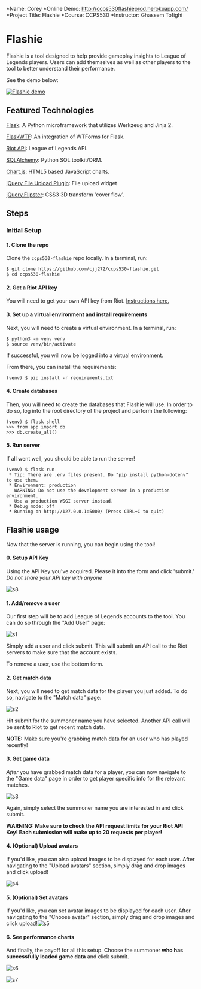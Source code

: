 *Name: Corey
*Online Demo: http://ccps530flashieprod.herokuapp.com/
*Project Title: Flashie
*Course:  CCPS530
*Instructor: Ghassem Tofighi

# Flashie

Flashie is a tool designed to help provide gameplay insights to League of Legends players. Users can add themselves as well as other players to the tool to better understand their performance. 

See the demo below:

[![Flashie demo](https://img.youtube.com/vi/gjyM-OJ844k/0.jpg)](https://www.youtube.com/watch?v=gjyM-OJ844k)




## Featured Technologies

[Flask](http://flask.pocoo.org/): A Python microframework that utilizes Werkzeug and Jinja 2. 

[FlaskWTF](http://flask.pocoo.org/docs/1.0/patterns/wtforms/): An integration of WTForms for Flask.

[Riot API](https://developer.riotgames.com/): League of Legends API.

[SQLAlchemy](https://www.sqlalchemy.org/): Python SQL toolkit/ORM.

[Chart.js](https://www.chartjs.org/): HTML5 based JavaScript charts.

[jQuery File Upload Plugin](https://github.com/blueimp/jQuery-File-Upload): File upload widget

[jQuery.Flipster](https://github.com/drien/jquery-flipster): CSS3 3D transform 'cover flow'.



## Steps

### Initial Setup

#### 1. Clone the repo

Clone the `ccps530-flashie` repo locally. In a terminal, run:

```
$ git clone https://github.com/cjj272/ccps530-flashie.git
$ cd ccps530-flashie
```



#### 2. Get a Riot API key

You will need to get your own API key from Riot. [Instructions here.](https://developer.riotgames.com/api-keys.html)

#### 3. Set up a virtual environment and install requirements

Next, you will need to create a virtual environment. In a terminal, run:

```
$ python3 -m venv venv
$ source venv/bin/activate
```

If successful, you will now be logged into a virtual environment. 

From there, you can install the requirements:

```
(venv) $ pip install -r requirements.txt
```



#### 4. Create databases

Then, you will need to create the databases that Flashie will use. In order to do so, log into the root directory of the project and perform the following:

```
(venv) $ flask shell
>>> from app import db
>>> db.create_all()
```



#### 5. Run server

If all went well, you should be able to run the server!

```
(venv) $ flask run
 * Tip: There are .env files present. Do "pip install python-dotenv" to use them.
 * Environment: production
   WARNING: Do not use the development server in a production environment.
   Use a production WSGI server instead.
 * Debug mode: off
 * Running on http://127.0.0.1:5000/ (Press CTRL+C to quit)
```



## Flashie usage

Now that the server is running, you can begin using the tool!

#### 0. Setup API Key

Using the API Key you've acquired. Please it into the form and click 'submit.'
*Do not share your API key with anyone*

![s8](https://github.com/cjj272/ccps530-flashie/blob/master/gitimages/s8.PNG)

#### 1. Add/remove a user

Our first step will be to add League of Legends accounts to the tool. You can do so through the "Add User" page:

![s1](https://github.com/cjj272/ccps530-flashie/blob/master/gitimages/s1.PNG)

Simply add a user and click submit. This will submit an API call to the Riot servers to make sure that the account exists. 

To remove a user, use the bottom form.

#### 2. Get match data 

Next, you will need to get match data for the player you just added. To do so, navigate to the "Match data" page:

![s2](https://github.com/cjj272/ccps530-flashie/blob/master/gitimages/s2.PNG)

Hit submit for the summoner name you have selected. Another API call will be sent to Riot to get recent match data. 

**NOTE:** Make sure you're grabbing match data for an user who has played recently!

#### 3. Get game data

*After* you have grabbed match data for a player, you can now navigate to the "Game data" page in order to get player specific info for the relevant matches. 

![s3](https://github.com/cjj272/ccps530-flashie/blob/master/gitimages/s3.png)

Again, simply select the summoner name you are interested in and click submit. 

**WARNING: Make sure to check the API request limits for your Riot API Key! Each submission will make up to 20 requests per player!**

#### 4. (Optional) Upload avatars

If you'd like, you can also upload images to be displayed for each user. After navigating to the "Upload avatars" section, simply drag and drop images and click upload!

![s4](https://github.com/cjj272/ccps530-flashie/blob/master/gitimages/s4.png)

#### 5. (Optional) Set avatars

If you'd like, you can set avatar images to be displayed for each user. After navigating to the "Choose avatar" section, simply drag and drop images and click upload!![s5](https://github.com/cjj272/ccps530-flashie/blob/master/gitimages/s5.png)

#### 6. See performance charts

And finally, the payoff for all this setup. Choose the summoner **who has successfully loaded game data** and click submit.

![s6](https://github.com/cjj272/ccps530-flashie/blob/master/gitimages/s6.png)

![s7](https://github.com/cjj272/ccps530-flashie/blob/master/gitimages/s7.png)
